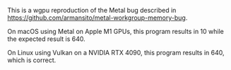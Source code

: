 This is a wgpu reproduction of the Metal bug described in
https://github.com/armansito/metal-workgroup-memory-bug.

On macOS using Metal on Apple M1 GPUs, this program results in 10 while the expected result is 640.

On Linux using Vulkan on a NVIDIA RTX 4090, this program results in 640, which is correct.
